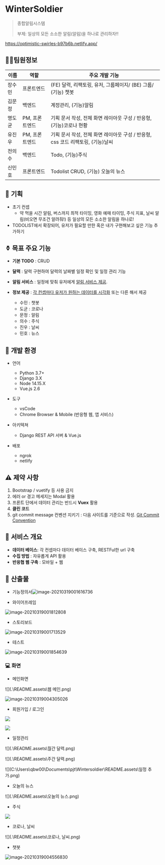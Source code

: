 # WinterSoldier

> 종합알림시스템
>
> 부제: 일상의 모든 소소한 알림(알림)을 하나로 관리하자!!



https://optimistic-swirles-b97b6b.netlify.app/



## :tipping_hand_man:팀원정보

| 이름   | 역할           | 주요 개발 기능                                               |
| ------ | -------------- | ------------------------------------------------------------ |
| 장수민 | 프론트엔드     | (FE) 달력, 리팩토링, 유저, 그룹페이지/ (BE) 그룹/ (기능) 챗봇 |
| 김문정 | 백엔드         | 계정관리,  (기능)알림                                        |
| 명도균 | PM, 프론트엔드 | 기획 문서 작성, 전체 화면 레이아웃 구성 / 반응형, (기능)코로나 현황 |
| 유진우 | PM, 프론트엔드 | 기획 문서 작성, 전체 화면 레이아웃 구성 / 반응형, css 코드 리팩토링, (기능)날씨 |
| 전의수 | 백엔드         | Todo, (기능)주식                                             |
| 신민호 | 프론트엔드     | Todolist CRUD, (기능) 오늘의 뉴스                            |



## :traffic_light: 기획

- 초기 컨셉
  - 약 먹을 시간 알림, 버스까지 최적 타이밍, 영화 예매 타이밍, 주식 지표, 날씨 알림(비오면 무조건 알려줘!) 등 일상의 모든 소소한 알림을 하나로!
- TODOLIST에서 확장되어, 유저가 필요할 만한 혹은 내가 구현해보고 싶은 기능 추가하기



## :funeral_urn: 목표 주요 기능

- **기본 TODO** : CRUD

- **달력** : 달력 구현하여 달력의 날짜별 일정 확인 및 일정 관리 기능

- **알림 서비스** : 일정에 맞춰 유저에게 <u>알림 서비스 제공</u>.

- **정보 제공** : <u>각 컨셉마다 유저가 원하는 데이터를 시각화</u> 또는 다른 해서 제공

  - 수민 : 챗봇
  - 도균 : 코로나
  - 문정 : 알림
  - 의수 : 주식
  - 진우 : 날씨
  - 민호 : 뉴스

  

## :deciduous_tree: 개발 환경

- 언어

  - Python 3.7+
  - Django 3.X
  - Node 14.15.X
  - Vue.js 2.6
- 도구
  - vsCode
  - Chrome Browser & Mobile (반응형 웹, 앱 서비스)
- 아키텍쳐

  - Django REST API 서버 & Vue.js
- 배포
  - ngrok
  - netlify



## :warning: 제약 사항

1. Bootstrap / vuetify 등 사용 금지
2. 에러 or 경고 메세지는 Modal 활용
3. 프론트 단에서 데이터 관리는 반드시 **Vuex** 활용
4. **클린 코드**
5. git commit message 컨벤션 지키기 : 다음 사이트를 기준으로 작성. [Git Commit Convention](https://webruden.tistory.com/486)



## :ice_cream: 서비스 개요

- **데이터 베이스**: 각 컨셉마다 데이터 베이스 구축, RESTFul한 url 구축
- **수집 방법** : 자유롭게 API 활용
- **반응협 웹 구축** : 모바일 + 웹



## :page_facing_up: 산출물

- 기능정의서![image-20210319001616736](.\README.assets\image-20210319001616736.png)



- 와이어프레임

![image-20210319001812808](.\README.assets\image-20210319001812808.png)



- 스토리보드

![image-20210319001713529](.\README.assets\image-20210319001713529.png)



- 테스트

![image-20210319001854639](.\README.assets\image-20210319001854639.png)



### :computer: ​화면

- 메인화면

![](.\README.assets\웹 메인.png)

![image-20210319004305026](.\README.assets\image-20210319004305026.png)



- 회원가입 / 로그인

![](.\README.assets\회원가입.png)

![](.\README.assets\로그인.png)



- 일정관리

![](.\README.assets\월간 달력.png)

![](.\README.assets\주간 달력.png)

![](C:\Users\qbw00\Documents\pjt\Wintersoldier\README.assets\일정 추가.png)



- 오늘의 뉴스

![](.\README.assets\오늘의 뉴스.png)



- 주식

![](.\README.assets\주식.png)



- 코로나, 날씨

![](.\README.assets\코로나, 날씨.png)



- 챗봇

![image-20210319004556830](.\README.assets\image-20210319004556830.png)